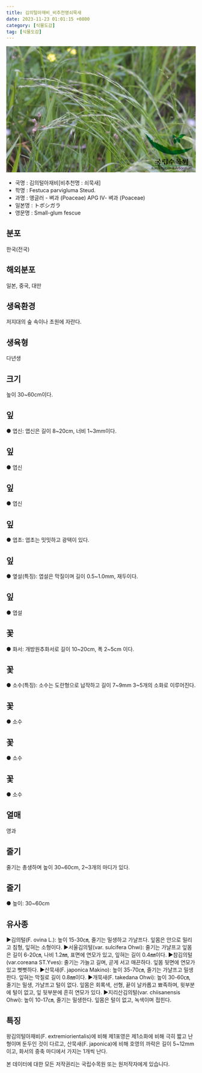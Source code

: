 ```yaml
---
title: 김의털아재비_비추천명쇠묵새
date: 2023-11-23 01:01:15 +0800
category: [식물도감]
tag: [식물도감]
---
```




![김의털아재비[비추천명 : 쇠묵새]](/assets/img/fileUpload/plants/basic/Gramineae/Festuca/14476/1_th2.JPG)
- 국명 : 김의털아재비[비추천명 : 쇠묵새]
- 학명 : Festuca parvigluma Steud.
- 과명 : 앵글러 - 벼과 (Poaceae) APG Ⅳ- 벼과 (Poaceae)
- 일본명 : トボシガラ
- 영문명 : Small-glum fescue


## 분포
한국(전국)
## 해외분포
일본, 중국, 대만
## 생육환경
저지대의 숲 속이나 초원에 자란다.
## 생육형
다년생
## 크기
높이 30~60cm이다.
## 잎
● 엽신: 엽신은 길이 8~20cm, 너비 1~3mm이다.
## 잎
● 엽신
## 잎
● 엽신
## 잎
● 엽초: 엽초는 밋밋하고 광택이 있다.
## 잎
● 옆설(특징): 엽설은 막질이며 길이 0.5~1.0mm, 재두이다.
## 잎
● 엽설
## 꽃
● 화서: 개방원추화서로 길이 10~20cm, 폭 2~5cm 이다.
## 꽃
● 소수(특징): 소수는 도란형으로 납작하고 길이 7~9mm 3~5개의 소화로 이루어진다.
## 꽃
● 소수
## 꽃
● 소수
## 꽃
● 소수
## 열매
영과
## 줄기
 줄기는 총생하며 높이 30~60cm, 2~3개의 마디가 있다.
## 줄기
● 높이: 30~60cm
## 유사종
▶김의털(F. ovina L.): 높이 15-30㎝, 줄기는 밀생하고 가냘프다. 잎몸은 안으로 밀리고 침형, 잎혀는 소형이다. 
▶서울김의털(var. sulcifera Ohwi): 줄기는 가냘프고 잎몸은 길이 6-20㎝, 나비 1.2㎜, 표면에 연모가 있고, 잎혀는 길이 0.4㎜이다.
▶참김의털(var.coreana ST.Yves): 줄기는 가늘고 길며, 곧게 서고 매끈하다. 잎몸 뒷면에 연모가 있고 뻣뻣하다. 
▶산묵새(F. japonica Makino): 높이 35-70㎝, 줄기는 가냘프고 밀생한다. 잎혀는 막질로 길이 0.8㎜이다. 
▶개묵새(F. takedana Ohwi): 높이 30-60㎝, 줄기는 밀생, 가냘프고 털이 없다. 잎몸은 회록색, 선형, 끝이 날카롭고 뾰족하며, 윗부분에 털이 없고, 잎 뒷부분에 흔히 연모가 있다. 
▶지리산김의털(var. chiisanensis Ohwi): 높이 10-17㎝, 줄기는 밀생한다. 잎몸은 털이 없고, 녹색이며 접힌다.
## 특징
왕김의털아재비(F. extremiorientalis)에 비해 제1포영은 제1소화에 비해 극히 짧고 난형이며 둔두인 것이 다르고, 산묵새(F. japonica)에 비해 호영의 까락은 길이 5~12mm이고, 화서의 중축 마디에서 가지는 1개씩 난다.






본 데이터에 대한 모든 저작권리는 국립수목원 또는 원저작자에게 있습니다.
